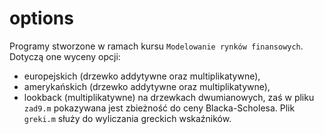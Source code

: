 # options
Programy stworzone w ramach kursu `Modelowanie rynków finansowych`. 
Dotyczą one wyceny opcji:
- europejskich (drzewko addytywne oraz multiplikatywne),
- amerykańskich (drzewko addytywne oraz multiplikatywne),
- lookback (multiplikatywne)
na drzewkach dwumianowych, zaś w pliku `zad9.m` pokazywana jest zbieżność do ceny Blacka-Scholesa.
Plik `greki.m` służy do wyliczania greckich wskaźników. 
